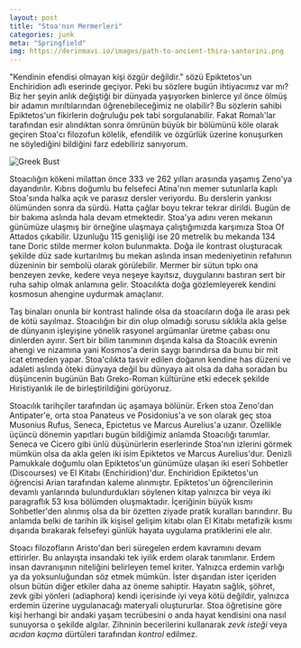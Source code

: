 ```yaml
---
layout: post
title: "Stoa'nın Mermerleri"
categories: junk
meta: "Springfield"
img: https://derinmavi.io/images/path-to-ancient-thira-santorini.png
---
```


"Kendinin efendisi olmayan kişi özgür değildir." sözü Epiktetos'un Enchiridion adlı eserinde geçiyor. Peki bu sözlere bugün ihtiyacımız var mı? Biz her şeyin anlık değiştiği bir dünyada yaşıyorken binlerce yıl önce ölmüş bir adamın mırıltılarından öğrenebileceğimiz ne olabilir? Bu sözlerin sahibi Epiktetos'un fikirlerin doğruluğu pek tabi sorgulanabilir. Fakat Romalı'lar tarafından esir alındıktan sonra ömrünün büyük bir bölümünü köle olarak geçiren Stoa'cı filozofun kölelik, efendilik ve özgürlük üzerine konuşurken ne söylediğini bildiğini farz edebiliriz sanıyorum. 

<img src="https://derinmavi.io/images/path-to-ancient-thira-santorini.png" alt="Greek Bust" class="img-fluid">

Stoacılığın kökeni milattan önce 333 ve 262 yılları arasında yaşamış Zeno'ya dayandırılır. Kıbrıs doğumlu bu felsefeci Atina'nın memer sutunlarla kaplı Stoa'sında halka açık ve parasız dersler veriyordu. Bu derslerin yankısı ölümünden sonra da sürdü. Hatta çağlar boyu tekrar tekrar dirildi. Bugün de bir bakıma aslında hala devam etmektedir. Stoa'ya adını veren mekanın günümüze ulaşmış bir örneğine ulaşmaya çalıştığımızda karşımıza Stoa Of Attados çıkabilir. Uzunluğu 115 genişliği ise 20 metrelik bu mekanda 134 tane Doric stilde mermer kolon bulunmakta. Doğa ile kontrast oluşturacak şekilde düz sade kurtarılmış bu mekan aslında insan medeniyetinin refahının düzeninin bir sembolü olarak görülebilir. Mermer bir sütun tıpkı ona benzeyen zevke, kedere veya neşeye kayıtsız, duygularını bastıran sert bir ruha sahip olmak anlamına gelir. Stoacılıkta doğa gözlemleyerek kendini kosmosun ahengine uydurmak amaçlanır.

Taş binaları onunla bir kontrast halinde olsa da stoacıların doğa ile arası pek de kötü sayılmaz. Stoacılığın bir din olup olmadığı sorusu sıklıkla akla gelse de dünyanın işleyişine yönelik rasyonel argümanlar üretme çabası onu dinlerden ayırır. Sert bir bilim tanımının dışında kalsa da Stoacılık evrenin ahengi ve nizamına yani Kosmos'a derin saygı barındırsa da bunu bir mit icat etmeden yapar. Stoa'cılıkta tasvir edilen doğanın kendine has düzeni ve adaleti aslında öteki dünyaya değil bu dünyaya ait olsa da daha soradan bu düşüncenin bugünün Batı Greko-Roman kültürüne etki edecek şekilde Hıristiyanlık ile de birleştirildiğini görüyoruz.

Stoacılık tarihçiler tarafından üç aşamaya bölünür. Erken stoa Zeno'dan Antipater'e, orta stoa Panateus ve Posidonius'a ve son olarak geç stoa Musonius Rufus, Seneca, Epictetus ve Marcus Aurelius'a uzanır. Özellikle üçüncü dönemin yapıtları bugün bildiğimiz anlamda Stoacılığı tanımlar. Seneca ve Cicero gibi ünlü düşünürlerin eserlerinde Stoa'nın izlerini görmek mümkün olsa da akla gelen iki isim Epiktetos ve Marcus Aurelius'dur. Denizli Pamukkale doğumlu olan Epiktetos'un günümüze ulaşan iki eseri Sohbetler (Discourses) ve El Kitabı (Enchiridion)'dur. Enchiridion Epiktetos'un öğrencisi Arian tarafından kaleme alınmıştır. Epiktetos'un öğrencilerinin devamlı yanlarında bulundurdukları söylenen kitap yalnızca bir veya iki paragraflık 53 kısa bölümden oluşmaktadır. İçeriğinin büyük kısmı Sohbetler'den alınmış olsa da bir özetten ziyade pratik kuralları barındırır. Bu anlamda belki de tarihin ilk kişisel gelişim kitabı olan El Kitabı metafizik kısmı dışarıda bırakarak felsefeyi günlük hayata uygulama pratiklerini ele alır.

Stoacı filozofların Aristo'dan beri süregelen erdem kavramını devam ettirirler. Bu anlayışta insandaki tek iyilik erdem olarak tanımlanır. Erdem insan davranışının niteliğini belirleyen temel kriter. Yalnızca erdemin varlığı ya da yoksunluğundan söz etmek mümkün. İster dışarıdan ister içeriden olsun bütün diğer etkiler daha az öneme sahiptir. Hayatın sağlık, şöhret, zevk gibi yönleri (adiaphora) kendi içerisinde iyi veya kötü değildir, yalnızca erdemin üzerine uygulanacağı materyali oluştururlar. Stoa öğretisine göre kişi herhangi bir andaki yaşam tecrübesini o anda hayat kendisini ona nasıl sunuyorsa o şekilde algılar. Zihninin becerilerini kullanarak *zevk isteği* veya *acıdan kaçma* dürtüleri tarafından *kontrol* edilmez.
